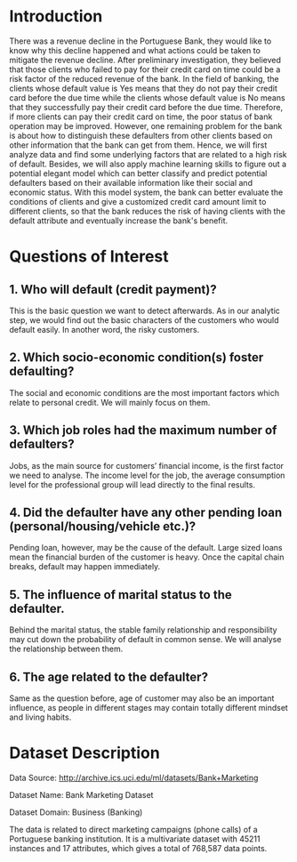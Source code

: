 # Introduction

There was a revenue decline in the Portuguese Bank, they would like to know why this decline
happened and what actions could be taken to mitigate the revenue decline. After preliminary
investigation, they believed that those clients who failed to pay for their credit card on time could
be a risk factor of the reduced revenue of the bank.
In the field of banking, the clients whose default value is Yes means that they do not pay their
credit card before the due time while the clients whose default value is No means that they
successfully pay their credit card before the due time. Therefore, if more clients can pay their
credit card on time, the poor status of bank operation may be improved.
However, one remaining problem for the bank is about how to distinguish these defaulters from
other clients based on other information that the bank can get from them. Hence, we will first
analyze data and find some underlying factors that are related to a high risk of default. Besides,
we will also apply machine learning skills to figure out a potential elegant model which can
better classify and predict potential defaulters based on their available information like their
social and economic status.
With this model system, the bank can better evaluate the conditions of clients and give a
customized credit card amount limit to different clients, so that the bank reduces the risk of
having clients with the default attribute and eventually increase the bank's benefit.

# Questions of Interest

## 1. Who will default (credit payment)?

This is the basic question we want to detect afterwards. As in our analytic step, we would
find out the basic characters of the customers who would default easily. In another word,
the risky customers.

## 2. Which socio-economic condition(s) foster defaulting?
The social and economic conditions are the most important factors which relate to
personal credit. We will mainly focus on them.

## 3. Which job roles had the maximum number of defaulters?

Jobs, as the main source for customers’ financial income, is the first factor we need to
analyse. The income level for the job, the average consumption level for the professional
group will lead directly to the final results.

## 4. Did the defaulter have any other pending loan (personal/housing/vehicle etc.)?

Pending loan, however, may be the cause of the default. Large sized loans mean the
financial burden of the customer is heavy. Once the capital chain breaks, default may
happen immediately.

## 5. The influence of marital status to the defaulter.

Behind the marital status, the stable family relationship and responsibility may cut down
the probability of default in common sense. We will analyse the relationship between
them.

## 6. The age related to the defaulter?
Same as the question before, age of customer may also be an important influence, as
people in different stages may contain totally different mindset and living habits.

# Dataset Description

Data Source: http://archive.ics.uci.edu/ml/datasets/Bank+Marketing

Dataset Name:  Bank Marketing Dataset

Dataset Domain: Business (Banking)

The data is related to direct marketing campaigns (phone calls) of a Portuguese banking institution. It is a multivariate dataset with 45211 instances and 17 attributes, which gives a total of 768,587 data points.
